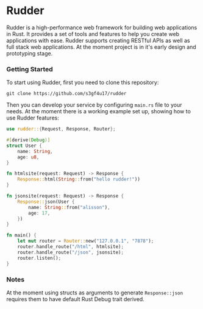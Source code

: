 # Rudder

Rudder is a high-performance web framework for building web applications in Rust. It provides a set of tools and features to help you create web applications with ease. Rudder supports creating RESTful APIs as well as full stack web applications. At the moment project is in it's early design and prototyping stage.

### Getting Started

To start using Rudder, first you need to clone this repository:

```
git clone https://github.com/s3gf4u17/rudder
```

Then you can develop your service by configuring `main.rs` file to your needs. At the moment there is a working example set up, showing how to use Rudder features:

```rust
use rudder::{Request, Response, Router};

#[derive(Debug)]
struct User {
    name: String,
    age: u8,
}

fn htmlsite(request: Request) -> Response {
    Response::html(String::from("hello rudder!"))
}

fn jsonsite(request: Request) -> Response {
    Response::json(User {
        name: String::from("alisson"),
        age: 17,
    })
}

fn main() {
    let mut router = Router::new("127.0.0.1", "7878");
    router.handle_route("/html", htmlsite);
    router.handle_route("/json", jsonsite);
    router.listen();
}
```

### Notes

At the moment using structs as arguments to generate `Response::json` requires them to have default Rust Debug trait derived.